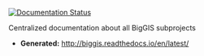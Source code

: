 [![Documentation Status](http://readthedocs.org/projects/biggis/badge/?version=latest)](http://biggis.readthedocs.io/en/latest/?badge=latest)

Centralized documentation about all BigGIS subprojects

- **Generated:** http://biggis.readthedocs.io/en/latest/
